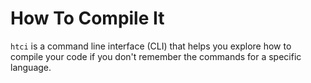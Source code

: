 # How To Compile It

`htci` is a command line interface (CLI) that helps you explore how to compile your code if you don't remember the commands for a specific language.